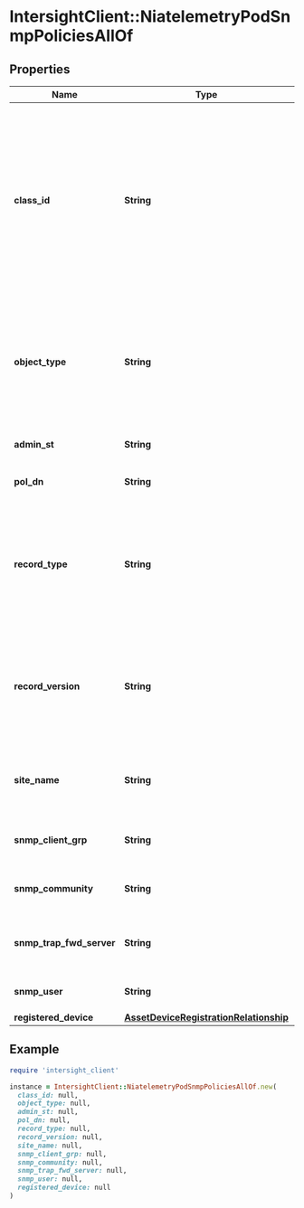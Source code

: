# IntersightClient::NiatelemetryPodSnmpPoliciesAllOf

## Properties

| Name | Type | Description | Notes |
| ---- | ---- | ----------- | ----- |
| **class_id** | **String** | The fully-qualified name of the instantiated, concrete type. This property is used as a discriminator to identify the type of the payload when marshaling and unmarshaling data. | [default to &#39;niatelemetry.PodSnmpPolicies&#39;] |
| **object_type** | **String** | The fully-qualified name of the instantiated, concrete type. The value should be the same as the &#39;ClassId&#39; property. | [default to &#39;niatelemetry.PodSnmpPolicies&#39;] |
| **admin_st** | **String** | Admin State of the Snmp Pol in APIC. | [optional] |
| **pol_dn** | **String** | Dn of the Snmp Pol in APIC. | [optional] |
| **record_type** | **String** | Type of record DCNM / APIC / SE. This determines the type of platform where inventory was collected. | [optional] |
| **record_version** | **String** | Version of record being pushed. This determines what was the API version for data available from the device. | [optional] |
| **site_name** | **String** | Name of the APIC site from which this data is being collected. | [optional] |
| **snmp_client_grp** | **String** | List of Dn of the SNMP Client grp in APIC. | [optional] |
| **snmp_community** | **String** | List of Dn of the SNMP Community in APIC. | [optional] |
| **snmp_trap_fwd_server** | **String** | List of Dn of the SNMP Trap Fwd Server in APIC. | [optional] |
| **snmp_user** | **String** | List of Dn of the SNMP user in APIC. | [optional] |
| **registered_device** | [**AssetDeviceRegistrationRelationship**](AssetDeviceRegistrationRelationship.md) |  | [optional] |

## Example

```ruby
require 'intersight_client'

instance = IntersightClient::NiatelemetryPodSnmpPoliciesAllOf.new(
  class_id: null,
  object_type: null,
  admin_st: null,
  pol_dn: null,
  record_type: null,
  record_version: null,
  site_name: null,
  snmp_client_grp: null,
  snmp_community: null,
  snmp_trap_fwd_server: null,
  snmp_user: null,
  registered_device: null
)
```

